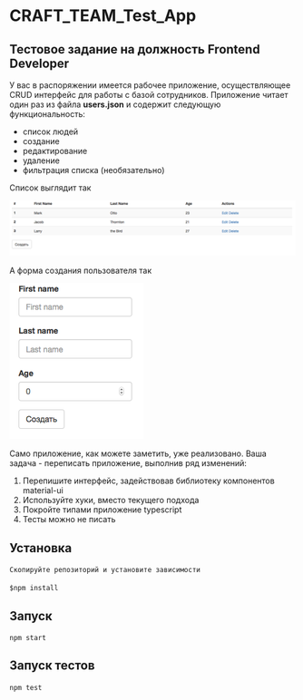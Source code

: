 # CRAFT_TEAM_Test_App
## Тестовое задание на должность Frontend Developer
У вас в распоряжении имеется рабочее приложение, осуществляющее CRUD интерфейс для работы с базой сотрудников.
Приложение читает один раз из файла **users.json** и содержит следующую функциональность:
  - список людей
  - создание
  - редактирование
  - удаление
  - фильтрация списка (необязательно)

Список выглядит так

![List sample](pics/sample_list.png)


А форма создания пользователя так

![Create form sample](pics/create_form.png)

Само приложение, как можете заметить, уже реализовано. Ваша задача - переписать приложение, выполнив ряд изменений:
1. Перепишите интерфейс, задействовав библиотеку компонентов material-ui
2. Используйте хуки, вместо текущего подхода
3. Покройте типами приложение typescript
5. Тесты можно не писать

## Установка

```
Скопируйте репозиторий и установите зависимости

$npm install
```

## Запуск

```
npm start
```

## Запуск тестов
```
npm test
```

